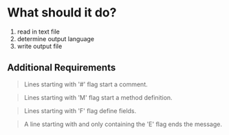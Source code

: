 # What should it do?
1. read in text file
2. determine output language
3. write output file

## Additional Requirements
> Lines starting with '#' flag start a comment.

> Lines starting with 'M' flag start a method definition.

> Lines starting with 'F' flag define fields.

> A line starting with and only containing the 'E' flag ends the message.
